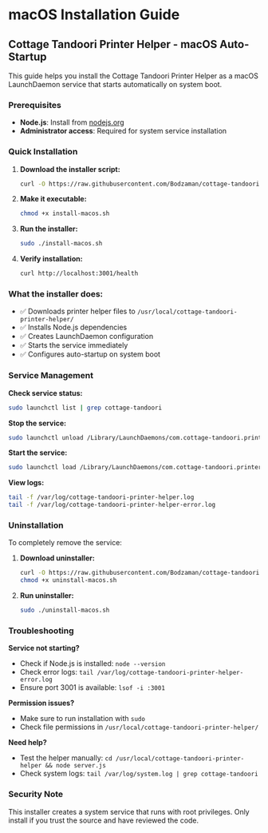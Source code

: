 # macOS Installation Guide

## Cottage Tandoori Printer Helper - macOS Auto-Startup

This guide helps you install the Cottage Tandoori Printer Helper as a macOS LaunchDaemon service that starts automatically on system boot.

### Prerequisites

- **Node.js**: Install from [nodejs.org](https://nodejs.org/)
- **Administrator access**: Required for system service installation

### Quick Installation

1. **Download the installer script:**
   ```bash
   curl -O https://raw.githubusercontent.com/Bodzaman/cottage-tandoori-printer-helper/main/macos/install-macos.sh
   ```

2. **Make it executable:**
   ```bash
   chmod +x install-macos.sh
   ```

3. **Run the installer:**
   ```bash
   sudo ./install-macos.sh
   ```

4. **Verify installation:**
   ```bash
   curl http://localhost:3001/health
   ```

### What the installer does:

- ✅ Downloads printer helper files to `/usr/local/cottage-tandoori-printer-helper/`
- ✅ Installs Node.js dependencies
- ✅ Creates LaunchDaemon configuration
- ✅ Starts the service immediately
- ✅ Configures auto-startup on system boot

### Service Management

**Check service status:**
```bash
sudo launchctl list | grep cottage-tandoori
```

**Stop the service:**
```bash
sudo launchctl unload /Library/LaunchDaemons/com.cottage-tandoori.printer-helper.plist
```

**Start the service:**
```bash
sudo launchctl load /Library/LaunchDaemons/com.cottage-tandoori.printer-helper.plist
```

**View logs:**
```bash
tail -f /var/log/cottage-tandoori-printer-helper.log
tail -f /var/log/cottage-tandoori-printer-helper-error.log
```

### Uninstallation

To completely remove the service:

1. **Download uninstaller:**
   ```bash
   curl -O https://raw.githubusercontent.com/Bodzaman/cottage-tandoori-printer-helper/main/macos/uninstall-macos.sh
   chmod +x uninstall-macos.sh
   ```

2. **Run uninstaller:**
   ```bash
   sudo ./uninstall-macos.sh
   ```

### Troubleshooting

**Service not starting?**
- Check if Node.js is installed: `node --version`
- Check error logs: `tail /var/log/cottage-tandoori-printer-helper-error.log`
- Ensure port 3001 is available: `lsof -i :3001`

**Permission issues?**
- Make sure to run installation with `sudo`
- Check file permissions in `/usr/local/cottage-tandoori-printer-helper/`

**Need help?**
- Test the helper manually: `cd /usr/local/cottage-tandoori-printer-helper && node server.js`
- Check system logs: `tail /var/log/system.log | grep cottage-tandoori`

### Security Note

This installer creates a system service that runs with root privileges. Only install if you trust the source and have reviewed the code.
